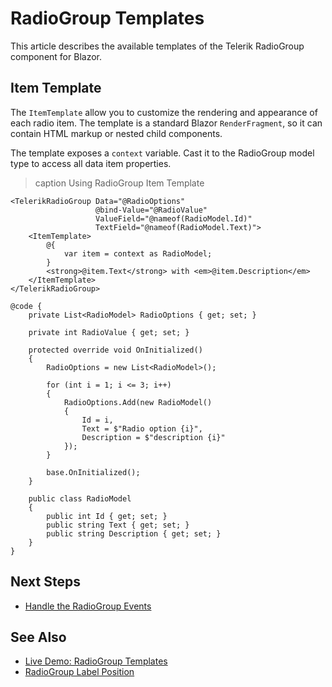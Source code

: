 
# RadioGroup Templates

This article describes the available templates of the Telerik RadioGroup component for Blazor.

## Item Template

The `ItemTemplate` allow you to customize the rendering and appearance of each radio item. The template is a standard Blazor `RenderFragment`, so it can contain HTML markup or nested child components.

The template exposes a `context` variable. Cast it to the RadioGroup model type to access all data item properties.

>caption Using RadioGroup Item Template

````RAZOR
<TelerikRadioGroup Data="@RadioOptions"
                   @bind-Value="@RadioValue"
                   ValueField="@nameof(RadioModel.Id)"
                   TextField="@nameof(RadioModel.Text)">
    <ItemTemplate>
        @{
            var item = context as RadioModel;
        }
        <strong>@item.Text</strong> with <em>@item.Description</em>
    </ItemTemplate>
</TelerikRadioGroup>

@code {
    private List<RadioModel> RadioOptions { get; set; }

    private int RadioValue { get; set; }

    protected override void OnInitialized()
    {
        RadioOptions = new List<RadioModel>();

        for (int i = 1; i <= 3; i++)
        {
            RadioOptions.Add(new RadioModel()
            {
                Id = i,
                Text = $"Radio option {i}",
                Description = $"description {i}"
            });
        }

        base.OnInitialized();
    }

    public class RadioModel
    {
        public int Id { get; set; }
        public string Text { get; set; }
        public string Description { get; set; }
    }
}
````

## Next Steps

* [Handle the RadioGroup Events](slug:radiogroup-events)

## See Also

* [Live Demo: RadioGroup Templates](https://demos.telerik.com/blazor-ui/radiogroup/templates)
* [RadioGroup Label Position](slug:radiogroup-label-position)
